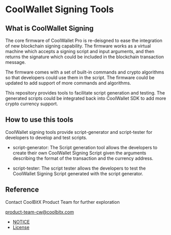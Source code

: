 # CoolWallet Signing Tools

## What is CoolWallet Signing
The core firmware of CoolWallet Pro is re-deisgned to ease the integration of new blockchain signing capability. The firmware works as a virtual machine which accepts a signing script and input arguments, and then returns the signature which could be included in the blockchain transaction message.

The firmware comes with a set of built-in commands and crypto algorithms so that developers could use them in the script. The firmware could be updated to add support of more commands and algorithms.

This repository provides tools to facilitate script generation and testing. The generated scripts could be integrated back into CoolWallet SDK to add more crypto currency support.

## How to use this tools

CoolWallet signing tools provide script-generator and script-tester for developers to develop and test scripts.

- script-generator: The Script generation tool allows the developers to create their own CoolWallet Signing Script given the arguments describing the format of the transaction and the currency address.

- script-tester: The script tester allows the developers to test the CoolWallet Signing Script generated with the script generator.


## Reference

Contact CoolBitX Product Team for further exploration

product-team-cw@coolbitx.com

* [NOTICE](./NOTICE)
* [License](./LICENSE)





